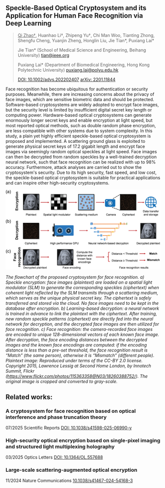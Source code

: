 ## Speckle-Based Optical Cryptosystem and its Application for Human Face Recognition via Deep Learning

> <u>Qi Zhao†</u>, Huanhao Li†, Zhipeng Yu†, Chi Man Woo, Tianting Zhong, Shengfu Cheng, Yuanjin Zheng, Honglin Liu,
> Jie Tian*, Puxiang Lai*
> 
> Jie Tian* (School of Medical Science and Engineering, Beihang University) tian@ieee.org
> 
> Puxiang Lai* (Department of Biomedical Engineering, Hong Kong Polytechnic University) puxiang.lai@polyu.edu.hk
> 
> [DOI: 10.1002/advs.202202407](https://doi.org/10.1002/advs.202202407)
> [arXiv: 2201.11844](https://arxiv.org/abs/2201.11844)

Face recognition has become ubiquitous for authentication or security purposes. 
Meanwhile, there are increasing concerns about the privacy of face images, which are 
sensitive biometric data and should be protected. Software-based cryptosystems are 
widely adopted to encrypt face images, but the security level is limited by insufficient 
digital secret key length or computing power. Hardware-based optical cryptosystems can 
generate enormously longer secret keys and enable encryption at light speed, but most 
reported optical methods, such as double random phase encryption, are less compatible 
with other systems due to system complexity. In this study, a plain yet highly efficient 
speckle-based optical cryptosystem is proposed and implemented. A scattering ground glass 
is exploited to generate physical secret keys of 17.2 gigabit length and encrypt face images 
via seemingly random optical speckles at light speed. Face images can then be decrypted from 
random speckles by a well-trained decryption neural network, such that face recognition can 
be realized with up to 98% accuracy. Furthermore, attack analyses are carried out to show 
the cryptosystem's security. Due to its high security, fast speed, and low cost, the 
speckle-based optical cryptosystem is suitable for practical applications and can inspire 
other high-security cryptosystems.


![Algorithm](/Publication/speckle_based_cryptosystem.jpg)

_The flowchart of the proposed cryptosystem for face recognition. a) Speckle encryption: 
face images (plaintext) are loaded on a spatial light modulator (SLM) to generate the 
corresponding speckles (ciphertext) when coherent light reflected by the SLM transmits 
through a scattering medium, which serves as the unique physical secret key. The ciphertext 
is safely transferred and stored via the cloud. No face images need to be kept in the database 
after encryption. b) Learning-based decryption: a neural network is trained in advance to link 
the plaintext with the ciphertext. After training, new random speckle patterns (ciphertext) 
are directly fed into the neural network for decryption, and the decrypted face images are 
then utilized for face recognition. c) Face recognition: the camera-recorded face images are 
encoded to unique 128-dimensional vectors of each known face image. After decryption, the 
face encoding distances between the decrypted images and the known face encodings are computed: 
if the encoding distance is less than a pre-set threshold, the face recognition result is “Match” 
(the same person), otherwise it is “Mismatch” (different people). Plaintext image: Reproduced 
under terms of the CC-BY 2.0 license. Copyright 2015, Lawrence Lessig at Second Home London, 
by Innotech Summit, Flickr (https://www.flickr.com/photos/115363358@N03/18260388752/). The 
original image is cropped and converted to gray-scale._


## Related works:

### A cryptosystem for face recognition based on optical interference and phase truncation theory

07/2025 Scientific Reports [DOI: 10.1038/s41598-025-06990-y](https://doi.org/10.1038/s41598-025-06990-y)

### High-security optical encryption based on single-pixel imaging and structured light multiplexing holography

03/2025 Optics Letters [DOI: 10.1364/OL.557688](https://doi.org/10.1364/OL.557688)

### Large-scale scattering-augmented optical encryption

11/2024 Nature Communications [10.1038/s41467-024-54168-3](https://doi.org/10.1038/s41467-024-54168-3)
